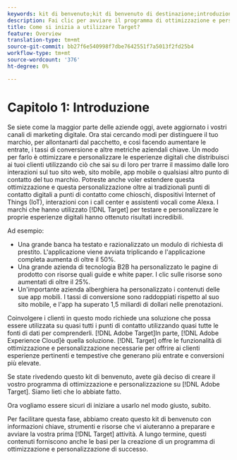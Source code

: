 ```yaml
---
keywords: kit di benvenuto;kit di benvenuto di destinazione;introduzione;introduzione;guida introduttiva
description: Fai clic per avviare il programma di ottimizzazione e personalizzazione con  Adobe Target. Il  Adobe Target Welcome Kit è un buon punto di partenza.
title: Come si inizia a utilizzare Target?
feature: Overview
translation-type: tm+mt
source-git-commit: bb27f6e540998f7dbe7642551f7a5013f2fd25b4
workflow-type: tm+mt
source-wordcount: '376'
ht-degree: 0%

---
```



# Capitolo 1: Introduzione

Se siete come la maggior parte delle aziende oggi, avete aggiornato i vostri canali di marketing digitale. Ora stai cercando modi per distinguere il tuo marchio, per allontanarti dal pacchetto, e così facendo aumentare le entrate, i tassi di conversione e altre metriche aziendali chiave. Un modo per farlo è ottimizzare e personalizzare le esperienze digitali che distribuisci ai tuoi clienti utilizzando ciò che sai su di loro per trarre il massimo dalle loro interazioni sul tuo sito web, sito mobile, app mobile o qualsiasi altro punto di contatto del tuo marchio. Potreste anche voler estendere questa ottimizzazione e questa personalizzazione oltre ai tradizionali punti di contatto digitali a punti di contatto come chioschi, dispositivi Internet of Things (IoT), interazioni con i call center e assistenti vocali come  Alexa. I marchi che hanno utilizzato [!DNL Target] per testare e personalizzare le proprie esperienze digitali hanno ottenuto risultati incredibili.

Ad esempio:

* Una grande banca ha testato e razionalizzato un modulo di richiesta di prestito. L&#39;applicazione viene avviata triplicando e l&#39;applicazione completa aumenta di oltre il 50%.
* Una grande azienda di tecnologia B2B ha personalizzato le pagine di prodotto con risorse quali guide e white paper. I clic sulle risorse sono aumentati di oltre il 25%.
* Un&#39;importante azienda alberghiera ha personalizzato i contenuti delle sue app mobili. I tassi di conversione sono raddoppiati rispetto al suo sito mobile, e l&#39;app ha superato 1,5 miliardi di dollari nelle prenotazioni.

Coinvolgere i clienti in questo modo richiede una soluzione che possa essere utilizzata su quasi tutti i punti di contatto utilizzando quasi tutte le fonti di dati per comprenderli. [!DNL Adobe Target]In parte,  [!DNL Adobe Experience Cloud]è quella soluzione. [!DNL Target] offre le funzionalità di ottimizzazione e personalizzazione necessarie per offrire ai clienti esperienze pertinenti e tempestive che generano più entrate e conversioni più elevate.

Se state rivedendo questo kit di benvenuto, avete già deciso di creare il vostro programma di ottimizzazione e personalizzazione su [!DNL Adobe Target]. Siamo lieti che lo abbiate fatto.

Ora vogliamo essere sicuri di iniziare a usarlo nel modo giusto, subito.

Per facilitare questa fase, abbiamo creato questo kit di benvenuto con informazioni chiave, strumenti e risorse che vi aiuteranno a preparare e avviare la vostra prima [!DNL Target] attività. A lungo termine, questi contenuti forniscono anche le basi per la creazione di un programma di ottimizzazione e personalizzazione di successo.


